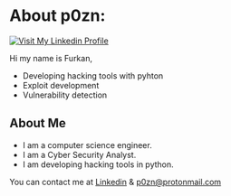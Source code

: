# About p0zn:

[![Visit My Linkedin Profile](https://www.linkpicture.com/q/tubnail.jpg)](https://www.linkedin.com/in/p0zn/)

Hi my name is Furkan,


- Developing hacking tools with pyhton
- Exploit development
- Vulnerability detection
## About Me

- I am a computer science engineer.
- I am a Cyber Security Analyst.
- I am developing hacking tools in python.


You can contact me at [Linkedin][df2] 
& p0zn@protonmail.com


[//]: # 
   [df2]: <https://www.linkedin.com/in/p0zn/>
